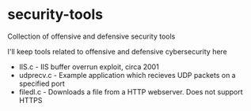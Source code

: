# security-tools
Collection of offensive and defensive security tools

I'll keep tools related to offensive and defensive cybersecurity here

- IIS.c - IIS buffer overrun exploit, circa 2001
- udprecv.c - Example application which recieves UDP packets on a specified port
- filedl.c - Downloads a file from a HTTP webserver. Does not support HTTPS
